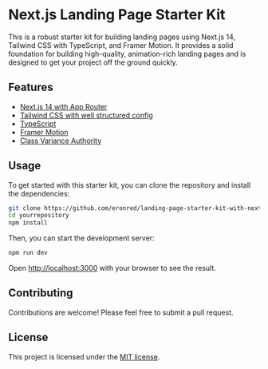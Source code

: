 # Next.js Landing Page Starter Kit

This is a robust starter kit for building landing pages using Next.js 14, Tailwind CSS with TypeScript, and Framer Motion. It provides a solid foundation for building high-quality, animation-rich landing pages and is designed to get your project off the ground quickly.

## Features

- [Next.js 14 with App Router](http://localhost:3000)
- [Tailwind CSS with well structured config](https://tailwindcss.com)
- [TypeScript](https://www.typescriptlang.org)
- [Framer Motion](https://framer.com/motion)
- [Class Variance Authority](https://cva.style/docs)

## Usage

To get started with this starter kit, you can clone the repository and install the dependencies:

```bash
git clone https://github.com/eronred/landing-page-starter-kit-with-nextjs-14-tailwind-typescript-framer-motion.git
cd yourrepository
npm install
```

Then, you can start the development server:

```bash
npm run dev
```

Open [http://localhost:3000](http://localhost:3000) with your browser to see the result.

## Contributing

Contributions are welcome! Please feel free to submit a pull request.

## License

This project is licensed under the [MIT license](https://github.com/yourusername/yourrepository/blob/main/LICENSE.md).
